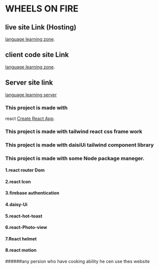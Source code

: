 # WHEELS ON FIRE



## live site Link (Hosting)
[language learning zone](https://ma-er-ranna.web.app).


## client code site Link
[language learning zone](https://github.com/Porgramming-Hero-web-course/b6a11-service-review-client-side-mahmudur987).


## Server site link

[language learning server](https://github.com/Porgramming-Hero-web-course/b6a11-service-review-server-side-mahmudur987)

### This project is made with 

react [Create React App](https://github.com/facebook/create-react-app).


### This project is made with tailwind react css frame work 


### This project is made with daisiUi tailwind component library


### This project is made with some Node package maneger.

#### 1.react router Dom
#### 2.react Icon
#### 3.firebase authentication
#### 4.daisy-Ui
#### 5.react-hot-toast
#### 6.react-Photo-view
#### 7.React helmet
#### 8.react motion

######any persion who have cooking ability he cen use thes website